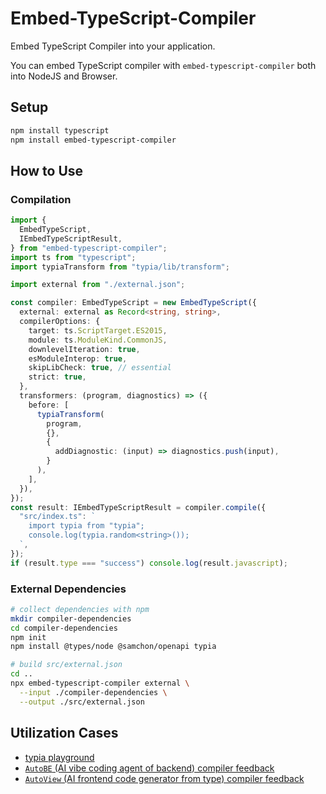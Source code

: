 # Embed-TypeScript-Compiler

Embed TypeScript Compiler into your application.

You can embed TypeScript compiler with `embed-typescript-compiler` both into NodeJS and Browser.

## Setup

```bash
npm install typescript
npm install embed-typescript-compiler
```

## How to Use

### Compilation

```typescript
import {
  EmbedTypeScript,
  IEmbedTypeScriptResult,
} from "embed-typescript-compiler";
import ts from "typescript";
import typiaTransform from "typia/lib/transform";

import external from "./external.json";

const compiler: EmbedTypeScript = new EmbedTypeScript({
  external: external as Record<string, string>,
  compilerOptions: {
    target: ts.ScriptTarget.ES2015,
    module: ts.ModuleKind.CommonJS,
    downlevelIteration: true,
    esModuleInterop: true,
    skipLibCheck: true, // essential
    strict: true,
  },
  transformers: (program, diagnostics) => ({
    before: [
      typiaTransform(
        program,
        {},
        {
          addDiagnostic: (input) => diagnostics.push(input),
        }
      ),
    ],
  }),
});
const result: IEmbedTypeScriptResult = compiler.compile({
  "src/index.ts": `
    import typia from "typia";
    console.log(typia.random<string>());
  `,
});
if (result.type === "success") console.log(result.javascript);
```

### External Dependencies

```bash
# collect dependencies with npm
mkdir compiler-dependencies
cd compiler-dependencies
npm init
npm install @types/node @samchon/openapi typia

# build src/external.json
cd ..
npx embed-typescript-compiler external \
  --input ./compiler-dependencies \
  --output ./src/external.json
```

## Utilization Cases

- [typia playground](https://typia.io/playground)
- [`AutoBE` (AI vibe coding agent of backend) compiler feedback](https://github.com/wrtnlabs/autobe)
- [`AutoView` (AI frontend code generator from type) compiler feedback](https://github.com/wrtnlabs/autoview)
